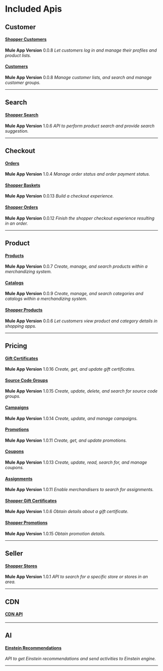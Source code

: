 # Included Apis

## Customer 
#### [Shopper Customers](https://anypoint.mulesoft.com/exchange/893f605e-10e2-423a-bdb4-f952f56eb6d8/shopper-customers/0.0.8)
**Mule App Version** 0.0.8
*Let customers log in and manage their profiles and product lists.*

#### [Customers](https://anypoint.mulesoft.com/exchange/893f605e-10e2-423a-bdb4-f952f56eb6d8/customers/0.0.8)
**Mule App Version** 0.0.8
*Manage customer lists, and search and manage customer groups.*

_______________________________________________________________________

## Search 
#### [Shopper Search](https://anypoint.mulesoft.com/exchange/893f605e-10e2-423a-bdb4-f952f56eb6d8/shopper-search/1.0.6)
**Mule App Version** 1.0.6
*API to perform product search and provide search suggestion.*

_______________________________________________________________________

## Checkout 
#### [Orders](https://anypoint.mulesoft.com/exchange/893f605e-10e2-423a-bdb4-f952f56eb6d8/orders/1.0.4)
**Mule App Version** 1.0.4
*Manage order status and order payment status.*

#### [Shopper Baskets](https://anypoint.mulesoft.com/exchange/893f605e-10e2-423a-bdb4-f952f56eb6d8/shopper-baskets/0.0.13)
**Mule App Version** 0.0.13
*Build a checkout experience.*

#### [Shopper Orders](https://anypoint.mulesoft.com/exchange/893f605e-10e2-423a-bdb4-f952f56eb6d8/shopper-orders/0.0.12)
**Mule App Version** 0.0.12
*Finish the shopper checkout experience resulting in an order.*

_______________________________________________________________________

## Product 
#### [Products](https://anypoint.mulesoft.com/exchange/893f605e-10e2-423a-bdb4-f952f56eb6d8/products/0.0.7)
**Mule App Version** 0.0.7
*Create, manage, and search products within a merchandizing system.*

#### [Catalogs](https://anypoint.mulesoft.com/exchange/893f605e-10e2-423a-bdb4-f952f56eb6d8/catalogs/0.0.9)
**Mule App Version** 0.0.9
*Create, manage, and search categories and catalogs within a merchandizing system.*

#### [Shopper Products](https://anypoint.mulesoft.com/exchange/893f605e-10e2-423a-bdb4-f952f56eb6d8/shopper-products/0.0.6)
**Mule App Version** 0.0.6
*Let customers view product and category details in shopping apps.*

_______________________________________________________________________

## Pricing 
#### [Gift Certificates](https://anypoint.mulesoft.com/exchange/893f605e-10e2-423a-bdb4-f952f56eb6d8/gift-certificates/1.0.16)
**Mule App Version** 1.0.16
*Create, get, and update gift certificates.*

#### [Source Code Groups](https://anypoint.mulesoft.com/exchange/893f605e-10e2-423a-bdb4-f952f56eb6d8/source-code-groups/1.0.15)
**Mule App Version** 1.0.15
*Create, update, delete, and search for source code groups.*

#### [Campaigns](https://anypoint.mulesoft.com/exchange/893f605e-10e2-423a-bdb4-f952f56eb6d8/campaigns/1.0.14)
**Mule App Version** 1.0.14
*Create, update, and manage campaigns.*

#### [Promotions](https://anypoint.mulesoft.com/exchange/893f605e-10e2-423a-bdb4-f952f56eb6d8/promotions/1.0.11)
**Mule App Version** 1.0.11
*Create, get, and update promotions.*

#### [Coupons](https://anypoint.mulesoft.com/exchange/893f605e-10e2-423a-bdb4-f952f56eb6d8/coupons/1.0.13)
**Mule App Version** 1.0.13
*Create, update, read, search for, and manage coupons.*

#### [Assignments](https://anypoint.mulesoft.com/exchange/893f605e-10e2-423a-bdb4-f952f56eb6d8/assignments/1.0.11)
**Mule App Version** 1.0.11
*Enable merchandisers to search for assignments.*

#### [Shopper Gift Certificates](https://anypoint.mulesoft.com/exchange/893f605e-10e2-423a-bdb4-f952f56eb6d8/shopper-gift-certificates/1.0.6)
**Mule App Version** 1.0.6
*Obtain details about a gift certificate.*

#### [Shopper Promotions](https://anypoint.mulesoft.com/exchange/893f605e-10e2-423a-bdb4-f952f56eb6d8/shopper-promotions/1.0.15)
**Mule App Version** 1.0.15
*Obtain promotion details.*

_______________________________________________________________________

## Seller 
#### [Shopper Stores](https://anypoint.mulesoft.com/exchange/893f605e-10e2-423a-bdb4-f952f56eb6d8/shopper-stores/1.0.1)
**Mule App Version** 1.0.1
*API to search for a specific store or stores in an area.*

_______________________________________________________________________

## CDN 
#### [CDN API](https://anypoint.mulesoft.com/exchange/893f605e-10e2-423a-bdb4-f952f56eb6d8/cdn-api-process-apis/1.0.1)

_______________________________________________________________________

## AI 
#### [Einstein Recommendations](https://anypoint.mulesoft.com/exchange/893f605e-10e2-423a-bdb4-f952f56eb6d8/einstein-api-quick-start-guide/3.0.2)
*API to get Einstein recommendations and send activities to Einstein engine.*

_______________________________________________________________________

